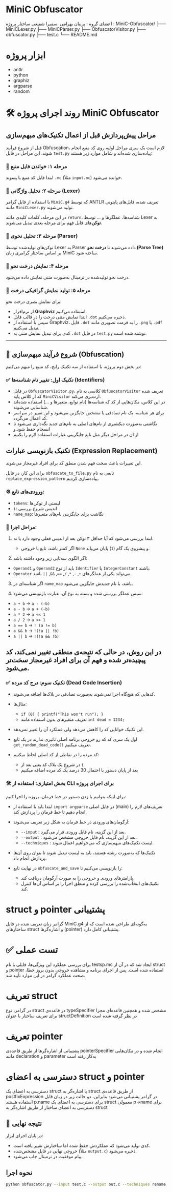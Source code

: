 # MiniC Obfuscator
 اعضای گروه : پرنیان بهرامی .سمیرا شفیعی 
ساختار پروژه :
MiniC-Obfuscator/
├── MiniCLexer.py
├── MiniCParser.py
├── ObfuscatorVisitor.py
├── obfuscator.py
├── test.c
└── README.md
# ابزار پروژه
- antlr 
- python
- graphiz
- argparse
- random

# 🛠️ روند اجرای پروژه MiniC Obfuscator

## مراحل پیش‌پردازش قبل از اعمال تکنیک‌های مبهم‌سازی

قبل از شروع فرآیند Obfuscation، لازم است یک سری مراحل اولیه روی کد منبع انجام شوند. این مراحل در فایل `test.py` پیاده‌سازی شده‌اند و شامل موارد زیر هستند:

### 🔹 مرحله ۱: خواندن فایل منبع
ابتدا فایل کد منبع با پسوند `.mc` (مثلاً `input.mc`) خوانده می‌شود.

### 🔹 مرحله ۲: تحلیل واژگانی (Lexer)
با استفاده از فایل گرامر `MiniC.g4` که توسط ANTLR تعریف شده، فایل‌های پایتونی مانند `MiniCLexer.py` تولید می‌شوند.

در این مرحله، کلمات کلیدی مانند `return`، شناسه‌ها، عملگرها و ... توسط Lexer به **توکن**‌های قابل فهم برای مرحله بعدی تبدیل می‌شوند.

### 🔹 مرحله ۳: تحلیل نحوی (Parser)
توکن‌های تولیدشده توسط Lexer به Parser داده می‌شوند تا **درخت نحو (Parse Tree)** بر اساس ساختار گرامری زبان MiniC ساخته شود.

### 🔹 مرحله ۴: نمایش درخت نحو
درخت نحو تولیدشده در ترمینال به‌صورت متنی نمایش داده می‌شود.

### 🔹 مرحله ۵: تولید نمایش گرافیکی درخت
برای نمایش بصری درخت نحو:
- از نرم‌افزار **Graphviz** استفاده می‌کنیم.
- ابتدا نمایش متنی درخت را در قالب فایل `.dot` ذخیره می‌کنیم.
- سپس با استفاده از Graphviz، فایل `.dot` را به فرمت تصویری مانند `.png` یا `.pdf` تبدیل می‌کنیم.
- کدی برای تبدیل نمایش متنی به `.dot` در فایل `test.py` نوشته شده است.

---
## 🎯 شروع فرآیند مبهم‌سازی (Obfuscation)

در بخش دوم پروژه، با استفاده از سه تکنیک رایج، کد منبع را مبهم می‌کنیم:

### ✅ تکنیک اول: تغییر نام شناسه‌ها (Identifiers)
- در فایل `ObfuscatorVisitor.py`، کلاسی به نام `ObfuscatorVisitor` تعریف شده که از کلاس پایه `MiniCVisitor` ارث‌بری می‌کند.
- در این کلاس، مکان‌هایی از کد که شناسه‌ها (نام توابع، متغیرها و ...) استفاده شده‌اند شناسایی می‌شوند.
- برای هر شناسه، یک نام تصادفی یا مشخص جایگزین می‌شود و این تغییر در سراسر کد اعمال می‌گردد.
-  نگاشتی به‌صورت دیکشنری از نام‌های اصلی به نام‌های جدید نگه‌داری می‌شود تا انسجام حفظ شود.و
- از ان در مراحل دیگر مثل تابع جایگزینی عبارات استفاده لازم را بکنیم 
##  تکنیک بازنویسی عبارات (Expression Replacement)
این تغییرات باعث سخت‌ فهم شدن منطق کد برای افراد غیرمجاز می‌شوند.

برای این کار، در فایل `obfuscate_to_file.py` تابعی به نام `replace_expression_pattern` پیاده‌سازی کردیم.

### ⚙️ ورودی‌های تابع:

- `tokens`: لیستی از توکن‌ها
- `i`: اندیس شروع بررسی
- `name_map`: نگاشت برای جایگزینی نام‌های متغیرها

### 🧪 مراحل اجرا:

1. ابتدا بررسی می‌شود که آیا حداقل ۳ توکن بعد از اندیس فعلی وجود دارد یا نه.
   - اگر کمتر باشد، تابع با خروجی `None` و پیشروی یک‌ گام (`1`) پایان می‌یابد.

2. اگر الگوی سه‌تایی زیر وجود داشته باشد:
- `Operand1` و `Operand2` باید از نوع `Identifier` یا `IntegerConstant` باشند.
- `Operator` می‌تواند یکی از عملگرهای `+`, `-`, `*`, `/`, `==`, `&&`, `||` باشد.

3. اگر شناسه‌ای در `name_map` باشد، با نام جدیدش جایگزین می‌شود.

4. سپس عملگر بررسی شده و بسته به نوع آن، عبارت بازنویسی می‌شود:
- `a + b` → `a - (-b)`
- `a - b` → `a + (-b)`
- `a * 2` → `a << 1`
- `a / 2` → `a >> 1`
- `a == b` → `! (a != b)`
- `a && b` → `!(!a || !b)`
- `a || b` → `!(!a && !b)`

در این روش، در حالی که نتیجه‌ی منطقی تغییر نمی‌کند، کد پیچیده‌تر شده و فهم آن برای افراد غیرمجاز سخت‌تر می‌شود.
---
### ✅ تکنیک سوم: درج کد مرده (Dead Code Insertion)

- کدهایی که هیچ‌گاه اجرا نمی‌شوند به‌صورت تصادفی در بلاک‌ها اضافه می‌شوند.

- مثال‌ها:
  - `if (0) { printf("This won't run"); }`
  - تعریف متغیرهای بدون استفاده مانند `int dead = 1234;`

- این تکنیک خوانایی کد را کاهش می‌دهد ولی عملکرد آن را تغییر نمی‌دهد.

- اول یک سری کد که رو خروجی برنامه اصلی تاثیری ندارند در یک تابع `get_random_dead_code()` تعریف میکنیم.

- کد مرده را در نقاطی از کد اصلی لحاظ میکنیم:
  - در شروع یک بلاک کد یعنی بعد از `{`
  - بعد از پایان دستور با احتمال 30 درصد یک کد مرده اضافه میکنیم

### 🛠️ بخش امتیازی: استفاده از CLI برای اجرای پروژه

برای اینکه بتوانیم با زدن دستور در خط فرمان، پروژه را اجرا کنیم:

- ابتدا باید با استفاده از `import argparse` در فایل اصلی (main) تعریف‌های لازم را انجام دهیم تا خط فرمان را پردازش کند.

- آرگومان‌های ورودی در خط فرمان به شکل زیر تعریف می‌شوند:

  - `--input` : بعد از این گزینه، نام فایل ورودی قرار می‌گیرد.
  - `--output` : بعد از این گزینه، نام فایل خروجی مشخص می‌شود.
  - `--techniques` : لیست تکنیک‌های مبهم‌سازی که می‌خواهیم اعمال شوند.

- تکنیک‌ها که به‌صورت رشته هستند، باید به لیست تبدیل شوند تا بتوان روی آن‌ها پردازش انجام داد.

- در نهایت تابع `obfuscate_and_save` را بازنویسی می‌کنیم تا:
  - پارامترهای ورودی و خروجی را به صورت آرگومان دریافت کند.
  - تکنیک‌های انتخاب‌شده را بررسی کرده و منطق اجرا را بر اساس آن‌ها کنترل کند.
  
# struct و pointer پشتیبانی
گرامر زبان تعریف‌ شده در فایل MiniC.g4 به‌گونه‌ای طراحی شده است که از ساختارهای struct و اشاره‌گرها (pointer) پشتیبانی کامل دارد.

# ✅ تست عملی
برای بررسی عملکرد این ویژگی‌ها، فایلی با نام testsp.mc ایجاد شد که در آن از struct و pointer استفاده شده است. پس از اجرای برنامه و مشاهده خروجی بدون بروز خطا، صحت عملکرد گرامر در این موارد تأیید شد.
# تعریف  struct 
در گرامر، نوع struct در قاعده‌ی typeSpecifier مشخص شده و همچنین قاعده‌ای مجزا برای تعریف ساختار با عنوان structDefinition در نظر گرفته شده است
# تعریف pointer
پشتیبانی از اشاره‌گرها از طریق قاعده‌ی pointerSpecifier انجام شده و در مکان‌هایی مانند declaration و parameter به‌کار رفته است
# دسترسی به اعضای struct و pointer
دسترسی به اعضای یک struct یا اشاره‌گر به struct از طریق قاعده‌ی postfixExpression در گرامر پشتیبانی می‌شود
بنابراین، دو حالت زیر در زبان قابل استفاده هستند
p.name برای دسترسی به اعضای یک struct معمولی
p->name برای دسترسی به اعضای ساختار از طریق اشاره‌گر به struct



## 💾 نتیجه نهایی
در پایان اجرای ابزار:
- کدی تولید می‌شود که عملکردش حفظ شده اما ساختارش تغییر یافته است.
- خروجی نهایی در فایل مشخص‌شده (مثلاً `output.c`) ذخیره می‌شود.
- پیام موفقیت در ترمینال چاپ می‌شود.

## نحوه اجرا

```bash
python obfuscator.py --input test.c --output out.c --techniques rename,deadcode,expr

